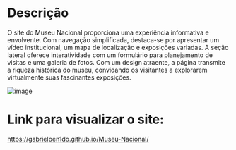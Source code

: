 # Descrição
O site do Museu Nacional proporciona uma experiência informativa e envolvente. Com navegação simplificada, destaca-se por apresentar um vídeo institucional, um mapa de localização e exposições variadas. A seção lateral oferece interatividade com um formulário para planejamento de visitas e uma galeria de fotos. Com um design atraente, a página transmite a riqueza histórica do museu, convidando os visitantes a explorarem virtualmente suas fascinantes exposições.


![image](https://github.com/GabrielPen1do/Museu-Nacional/assets/128743283/396806bc-69e9-4e9f-b82b-4c6b4f00196a)

# Link para visualizar o site:
https://gabrielpen1do.github.io/Museu-Nacional/
